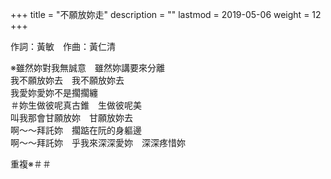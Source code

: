 +++
title = "不願放妳走"
description = ""
lastmod = 2019-05-06
weight = 12
+++

作詞：黃敏　作曲：黃仁清

※雖然妳對我無誠意　雖然妳講要來分離  
我不願放妳去　我不願放妳去  
我愛妳愛妳不是擱擱纏  
＃妳生做彼呢真古錐　生做彼呢美  
叫我那會甘願放妳　甘願放妳去  
啊～～拜託妳　擱踮在阮的身軀邊  
啊～～拜託妳　乎我來深深愛妳　深深疼惜妳  

重複※＃＃